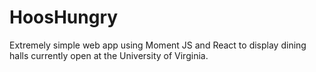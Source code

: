 HoosHungry
==========

Extremely simple web app using Moment JS and React to display dining halls currently open at the University of Virginia.
